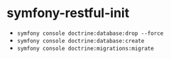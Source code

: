 # symfony-restful-init

* ``` symfony console doctrine:database:drop --force ```
* ``` symfony console doctrine:database:create ```
* ``` symfony console doctrine:migrations:migrate ```
